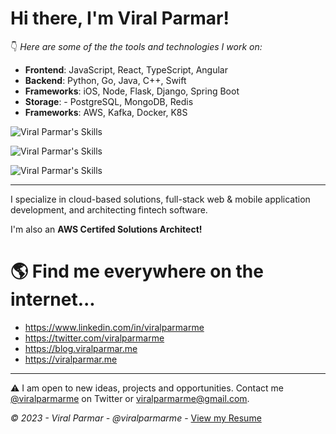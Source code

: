 # Hi there, I'm Viral Parmar!


👇 *Here are some of the the tools and technologies I work on:*

- **Frontend**: JavaScript, React, TypeScript, Angular
- **Backend**: Python, Go, Java, C++, Swift
- **Frameworks**: iOS, Node, Flask, Django, Spring Boot
- **Storage**: - PostgreSQL, MongoDB, Redis 
- **Frameworks**: AWS, Kafka, Docker, K8S

![Viral Parmar's Skills](https://skillicons.dev/icons?i=py,js,go,java,cpp,swift,linux,tailwind)

![Viral Parmar's Skills](https://skillicons.dev/icons?i=postgres,mongodb,graphql,redis,react,angular,github,bootstrap)

![Viral Parmar's Skills](https://skillicons.dev/icons?i=flask,django,nodejs,spring,kafka,docker,kubernetes,aws)

___

I specialize in cloud-based solutions, full-stack web & mobile application development, and architecting fintech software. 

I'm also an **AWS Certifed Solutions Architect!**


# 🌎 Find me everywhere on the internet...

 - https://www.linkedin.com/in/viralparmarme
 - https://twitter.com/viralparmarme  
 - https://blog.viralparmar.me
 - https://viralparmar.me


___
⚠️ I am open to new ideas, projects and opportunities. Contact me [@viralparmarme](https://twitter.com/viralparmarme) on Twitter or viralparmarme@gmail.com.


*© 2023 - Viral Parmar - @viralparmarme* - [View my Resume](https://drive.google.com/file/d/1vjxSux5xbT7zLhcyioGHmKlR9j4dPsGA)
